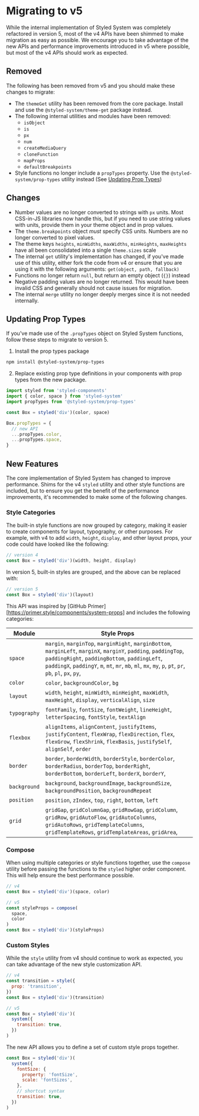 # Migrating to v5

While the internal implementation of Styled System was completely refactored in version 5,
most of the v4 APIs have been shimmed to make migration as easy as possible.
We encourage you to take advantage of the new APIs and performance improvements introduced in v5 where possible,
but most of the v4 APIs should work as expected.

## Removed

The following has been removed from v5 and you should make these changes to migrate:

- The `themeGet` utility has been removed from the core package. Install and use the `@styled-system/theme-get` package instead.
- The following internal utilities and modules have been removed:
  - `isObject`
  - `is`
  - `px`
  - `num`
  - `createMediaQuery`
  - `cloneFunction`
  - `mapProps`
  - `defaultBreakpoints`
- Style functions no longer include a `propTypes` property. Use the `@styled-system/prop-types` utility instead (See [Updating Prop Types](#updating-prop-types))

## Changes

- Number values are no longer converted to strings with `px` units. Most CSS-in-JS libraries now handle this, but if you need to use string values with units, provide them in your theme object and in prop values.
- The `theme.breakpoints` object *must* specify CSS units. Numbers are no longer converted to pixel values.
- The theme keys `heights`, `minWidths`, `maxWidths`, `minHeights`, `maxHeights` have all been consolidated into a single `theme.sizes` scale
- The internal `get` utility's implementation has changed, if you've made use of this utility, either fork the code from v4 or ensure that you are using it with the following arguments: `get(object, path, fallback)`
- Functions no longer return `null`, but return an empty object (`{}`) instead
- Negative padding values are no longer returned. This would have been invalid CSS and generally should not cause issues for migration.
- The internal `merge` utility no longer deeply merges since it is not needed internally.

## Updating Prop Types

If you've made use of the `.propTypes` object on Styled System functions, follow these steps to migrate to version 5.

1. Install the prop types package

```sh
npm install @styled-system/prop-types
```

2. Replace existing prop type definitions in your components with prop types from the new package.

```js
import styled from 'styled-components'
import { color, space } from 'styled-system'
import propTypes from '@styled-system/prop-types'

const Box = styled('div')(color, space)

Box.propTypes = {
  // new API
  ...propTypes.color,
  ...propTypes.space,
}
```

## New Features

The core implementation of Styled System has changed to improve performance.
Shims for the v4 `styled` utility and other style functions are included,
but to ensure you get the benefit of the performance improvements,
it's recommended to make some of the following changes.

### Style Categories

The built-in style functions are now grouped by category, making it easier to create components for layout, typography, or other purposes.
For example, with v4 to add `width`, `height`, `display`, and other layout props, your code could have looked like the following:

```js
// version 4
const Box = styled('div')(width, height, display)
```

In version 5, built-in styles are grouped, and the above can be replaced with:

```js
// version 5
const Box = styled('div')(layout)
```

This API was inspired by [GitHub Primer][https://primer.style/components/system-props] and includes the following categories:

| Module       | Style Props                                                                                                                                                                                                                                                                  |
| ------------ | ---------------------------------------------------------------------------------------------------------------------------------------------------------------------------------------------------------------------------------------------------------------------------- |
| `space`      | `margin`, `marginTop`, `marginRight`, `marginBottom`, `marginLeft`, `marginX`, `marginY`, `padding`, `paddingTop`, `paddingRight`, `paddingBottom`, `paddingLeft`, `paddingX`, `paddingY`, `m`, `mt`, `mr`, `mb`, `ml`, `mx`, `my`, `p`, `pt`, `pr`, `pb`, `pl`, `px`, `py`, |
| `color`      | `color`, `backgroundColor`, `bg`                                                                                                                                                                                                                                             |
| `layout`     | `width`, `height`, `minWidth`, `minHeight`, `maxWidth`, `maxHeight`, `display`, `verticalAlign`, `size`                                                                                                                                                                      |
| `typography` | `fontFamily`, `fontSize`, `fontWeight`, `lineHeight`, `letterSpacing`, `fontStyle`, `textAlign`                                                                                                                                                                                            |
| `flexbox`    | `alignItems`, `alignContent`, `justifyItems`, `justifyContent`, `flexWrap`, `flexDirection`, `flex`, `flexGrow`, `flexShrink`, `flexBasis`, `justifySelf`, `alignSelf`, `order`                                                                                              |
| `border`     | `border`, `borderWidth`, `borderStyle`, `borderColor`, `borderRadius`, `borderTop`, `borderRight`, `borderBottom`, `borderLeft`, `borderX`, `borderY`,                                                                                                                       |
| `background` | `background`, `backgroundImage`, `backgroundSize`, `backgroundPosition`, `backgroundRepeat`                                                                                                                                                                                  |
| `position`   | `position`, `zIndex`, `top`, `right`, `bottom`, `left`                                                                                                                                                                                                                       |
| `grid`       | `gridGap`, `gridColumnGap`, `gridRowGap`, `gridColumn`, `gridRow`, `gridAutoFlow`, `gridAutoColumns`, `gridAutoRows`, `gridTemplateColumns`, `gridTemplateRows`, `gridTemplateAreas`, `gridArea`,                                                                            |

[GitHub Primer]: https://primer.style/components/system-props

### Compose

When using multiple categories or style functions together, use the `compose` utility before passing the functions to the `styled` higher order component.
This will help ensure the best performance possible.

```js
// v4
const Box = styled('div')(space, color)
```

```js
// v5
const styleProps = compose(
  space,
  color
)
const Box = styled('div')(styleProps)
```

### Custom Styles

While the `style` utility from v4 should continue to work as expected, you can take advantage of the new style customization API.

```js
// v4
const transition = style({
  prop: 'transition',
})
const Box = styled('div')(transition)
```

```js
// v5
const Box = styled('div')(
  system({
    transition: true,
  })
)
```

The new API allows you to define a set of custom style props together.

```js
const Box = styled('div')(
  system({
    fontSize: {
      property: 'fontSize',
      scale: 'fontSizes',
    },
    // shortcut syntax
    transition: true,
  })
)
```
